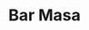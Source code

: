 ---
layout: place
title: "Bar Masa"
permalink: /new-york/new-york/bar-masa.html
stateAbbr: NY
stateName: New York
cityName: New York
place_id: ChIJM26HnlhYwokR4IfXFz-AuCA
photos:
  - name: >-
      places/ChIJM26HnlhYwokR4IfXFz-AuCA/photos/AUy1YQ3Q6v9v8SaJpAEJRN5bQYE0d1-GCoZ9rRL0t2s-dsTFriUf7kD95wPwFycYj6ycDPK-qe6hTd7PnXiHs2Iot2vcRcPRivAxVtDBQcUS_GSFOANnB5QwGMnb4dZ53W01OGobKgSMP_PAUU2pQ0628W_8iod1PyKbQpS0Tp87KSkL-TUj-A7yYW9iLNEqv_DZUVtlKpyxXPVGydB6HBRXArgKPgs1zYGR-MFD4wPrtvGRyzKhlXQQPRfT1iFlJsBKRoo9OVj419m1wihblVlLwHy4wbJhdB-vauT7JEAw7VebWw
    widthPx: 1000
    heightPx: 639
    authorAttributions:
      - displayName: Bar Masa
        uri: https://maps.google.com/maps/contrib/116064386348706018867
        photoUri: >-
          https://lh3.googleusercontent.com/a-/ALV-UjVKDPS582r-hiW5bIJSGKECp7jRVL2ELAmZVHI65Hc-7I7agIo=s100-p-k-no-mo
    flagContentUri: >-
      https://www.google.com/local/imagery/report/?cb_client=maps_api_places.places_api&image_key=!1e10!2sAF1QipNTKzZG8Ktcx_Cjic1etghDpL1Ma8lVHLM9GjOp&hl=en-US
    googleMapsUri: >-
      https://www.google.com/maps/place//data=!3m4!1e2!3m2!1sAF1QipNTKzZG8Ktcx_Cjic1etghDpL1Ma8lVHLM9GjOp!2e10!4m2!3m1!1s0x89c258589e876e33:0x20b8803f17d787e0
  - name: >-
      places/ChIJM26HnlhYwokR4IfXFz-AuCA/photos/AUy1YQ2sP094dTTF3-h8LgqR7i0x8BwMMO8_sZ0e5YC-vEBoF_pnudyNKE5CgdUYLkLFniwrw1lLRHeiE2OArluSO09cFwclIQqGiWPosuB-XD1I6Grl3-LnwuCIx-gU5KSG7ID2dwkgvJJDsZQGJA1ZEcE4SkcBxrKGkpXgF52EYyH9HSdgiUdrnxMLpGWp_ePKPjtC3cxWmcKJZzn59m7SBSCF2LGwMEP_dhXgkdQk_hO949W3ksUCslpx4AA6iAsDWm0xrXX_za9WKadlM8wQWEa4JXPDzAa2FtBHTz1yTk06bQ
    widthPx: 4800
    heightPx: 3200
    authorAttributions:
      - displayName: Bar Masa
        uri: https://maps.google.com/maps/contrib/101892587986930516714
        photoUri: >-
          https://lh3.googleusercontent.com/a/ACg8ocKOPEC02BCIUQf5omr3UQ-iahdFsSUJMf3A1yUSk7iT1cOifw=s100-p-k-no-mo
    flagContentUri: >-
      https://www.google.com/local/imagery/report/?cb_client=maps_api_places.places_api&image_key=!1e10!2sAF1QipNz8Hc3ZJ8MF5ibCLDMOj_xCDSaPrnAfYUn9H6C&hl=en-US
    googleMapsUri: >-
      https://www.google.com/maps/place//data=!3m4!1e2!3m2!1sAF1QipNz8Hc3ZJ8MF5ibCLDMOj_xCDSaPrnAfYUn9H6C!2e10!4m2!3m1!1s0x89c258589e876e33:0x20b8803f17d787e0
  - name: >-
      places/ChIJM26HnlhYwokR4IfXFz-AuCA/photos/AUy1YQ2FjZhTfuty_e4wb8X_n9aP-Z109CQcV_kLkEa_hy6W_wdSz4OC_4e7ldRMvufxaaCuf1as1thrSRKkLYoFUFvhhCHL4xsXrZ6ZLF2wphoYnnPE87kQBU0cGNQxpq8Dxch5q5fbxmznju73f7J97bzK0bV3m9uvJ4O3WilKByp6Bwj1dJkZzD9BtznsnqRjSDwpA9QJW93KLB4PlJhGqVYhcfSV2Dnur6bgrFN-1wCxJePiTmp-PckrsTd_KUQwK3a5Kd_k_Z_gIhmtzX1W44d6WBzKKZuTN23u4UWoCx7m8NnK3q3KM-9l1EtYfnrbBXM8yD1oaawVEzwtjPObRYzgnZA10YjME8_gxWRY-cS4ShACnLhfZmx6K7czd8AN_uzAK55jaxb7fbPRnd1bnLPooqwPeRcHITqMrPqA9ETMQA
    widthPx: 3024
    heightPx: 4032
    authorAttributions:
      - displayName: George Getz
        uri: https://maps.google.com/maps/contrib/102536165709346645543
        photoUri: >-
          https://lh3.googleusercontent.com/a/ACg8ocIGYCkUnL8dbPGYNzJn-rrF9Mew9ofYFPUJXa0mG4eRqMGsHg=s100-p-k-no-mo
    flagContentUri: >-
      https://www.google.com/local/imagery/report/?cb_client=maps_api_places.places_api&image_key=!1e10!2sCIHM0ogKEICAgMCwhPaDRQ&hl=en-US
    googleMapsUri: >-
      https://www.google.com/maps/place//data=!3m4!1e2!3m2!1sCIHM0ogKEICAgMCwhPaDRQ!2e10!4m2!3m1!1s0x89c258589e876e33:0x20b8803f17d787e0
  - name: >-
      places/ChIJM26HnlhYwokR4IfXFz-AuCA/photos/AUy1YQ3jm1l6nYxBykcilZxiVrMgDBDym96Z0MNktWN5lAXfH_jLTuqwF2qiR93r1HzPjRzvCGQSjeOt2GqAKpf5nCMeFnDoW7CHk-VI1ZnouSEfryYoa82Le_hTkUwZ3br7LW2vUX8AbLMrht_1SpSRwEAkYf9wWSMDG_4-QZ6BhsEGZ8GEjPu5Ejqdm9NN0lQx0RCGur68X7AxLJe2-EWWtTm7BQwNnYtB7BuJVuazKi674KxkPZ3pGEluI1sORAtUe2ngqlq0gpiv5YdCqst0uG0_tUvn0uu9tLNWhHPGbEwJmFCVNjFoyGbV-MLjSLbnyhhqHXE0uNi7i45XDXrDwyK7O0-S3IuljdEpLAAYovN9VnV_DBNaDowT5SUK17xX06f5GrQ72fqSBDYrrsWnB8igxbCB7xGh0z8UwaCye8KCa_wN
    widthPx: 4032
    heightPx: 3024
    authorAttributions:
      - displayName: Zachary Dennett
        uri: https://maps.google.com/maps/contrib/106730068957830066937
        photoUri: >-
          https://lh3.googleusercontent.com/a-/ALV-UjVgc-n3lDydOcEZFN6Y1Jbr6TFiS8NFbU8Yi5LuyQuoQtbajj__Dw=s100-p-k-no-mo
    flagContentUri: >-
      https://www.google.com/local/imagery/report/?cb_client=maps_api_places.places_api&image_key=!1e10!2sCIHM0ogKEICAgIDD4ur0ywE&hl=en-US
    googleMapsUri: >-
      https://www.google.com/maps/place//data=!3m4!1e2!3m2!1sCIHM0ogKEICAgIDD4ur0ywE!2e10!4m2!3m1!1s0x89c258589e876e33:0x20b8803f17d787e0
  - name: >-
      places/ChIJM26HnlhYwokR4IfXFz-AuCA/photos/AUy1YQ1GyezTiaZCAIikPr_GyUuNAsBNclWqqEyX-pDqI97zHfJ1tBvKqaLazzsWPEBw4Zc32AVB3d0voB56W0SjcSf-kxqE3bp166pGqpegbmMv8D5oePuyXwct6QeWDCWT44xsc-y2FxwbgMJ4fnUl97h5uFRKeV1Mw6y9oDj2UMmVvinG6tl7Ml95RW2N2SgqTLo_gwS51o7fCBmKZmhQ3TKtXrZ8wlXNDAcyiECAv8JKadvBSnbrLbLHssXTo0ykH2lZhxQoWJa4sWw54ddweVDr4qzGVcQ10utaNZsohOq9ulcHZJBhhEZoneRlPg1RZMSLGgc9CCPVPa-Lwi1KyvV0k49_wl10QRsiKEMkmc8EMoe2tXRd3G_mY_lsoT2uRuytfOYzx3HqnICDpZAcjkdcUUDWPz-7aCp3YZHX0oEO2rQ
    widthPx: 3024
    heightPx: 4032
    authorAttributions:
      - displayName: Alison Velasquez
        uri: https://maps.google.com/maps/contrib/100153980996816520080
        photoUri: >-
          https://lh3.googleusercontent.com/a-/ALV-UjUo-Sq8TaQckxWNQ4I4tCb6wnqxVEiZyKJCpK3Ohl9PAzCeKHs=s100-p-k-no-mo
    flagContentUri: >-
      https://www.google.com/local/imagery/report/?cb_client=maps_api_places.places_api&image_key=!1e10!2sCIHM0ogKEICAgMCI1LesmAE&hl=en-US
    googleMapsUri: >-
      https://www.google.com/maps/place//data=!3m4!1e2!3m2!1sCIHM0ogKEICAgMCI1LesmAE!2e10!4m2!3m1!1s0x89c258589e876e33:0x20b8803f17d787e0
  - name: >-
      places/ChIJM26HnlhYwokR4IfXFz-AuCA/photos/AUy1YQ3UL132gUjA58aPGga7r1zP1KvJjHzIZ7pxSQvs8zneXyxMLT13BoxgI9w8OnTbCRzDiU2iZ93PRbWkVTDp7MMBU1edszWse9nE05qhHj26_8yIzSaVwr8U7QrzBsYqVoH4kFKmMIY3nHr-F0khRVuqRJChUUTTBFyrHPXFCxg_LCL5VMA7sy95-ldgyogBBBXYr1K43hQtyDE8j_PHhEntHhMYDnd42CRgK-21tlnaXZUb9kPEq56QPjhY7tsBCQdt5BHzU7ya1mhZ35jZx6zqc78-sapDf89JbadS1BUuqT4K2TbNcYbx9UKIlDsiusmcF6lbqxZkxVnFYupkrRhFyZHU07cmL7TO89D806mg61EJEW12VxOZM-fKB_X3IOlPP6pvfF70kUwSxXYFoB6IZXk-tzTra3Wy2eRppVFE1A
    widthPx: 2878
    heightPx: 2658
    authorAttributions:
      - displayName: Riley Smith
        uri: https://maps.google.com/maps/contrib/110829800997893314765
        photoUri: >-
          https://lh3.googleusercontent.com/a-/ALV-UjUk0cSsJ3xNN0NUr4BYuH45lsbpQKPUxYe3giwBIRax1CSt8UY4=s100-p-k-no-mo
    flagContentUri: >-
      https://www.google.com/local/imagery/report/?cb_client=maps_api_places.places_api&image_key=!1e10!2sCIHM0ogKEICAgIC_8b3uRA&hl=en-US
    googleMapsUri: >-
      https://www.google.com/maps/place//data=!3m4!1e2!3m2!1sCIHM0ogKEICAgIC_8b3uRA!2e10!4m2!3m1!1s0x89c258589e876e33:0x20b8803f17d787e0
  - name: >-
      places/ChIJM26HnlhYwokR4IfXFz-AuCA/photos/AUy1YQ3SWKUczQ4GEjgHS2FD4IQIITqCQDQyFqcn3MzA2M-4Vhw-CBeELYWiA_c3t_20cXxq_8ZxTLDMeeoYLxiRw_PrB5xBayMwGYaa9OsmU9vbCEdTKvyfoa5lH-gcoH_3W5zInGq9i1pncJOELkjAKoiVvs2Om2NOWLXVu_o7NYcQWrJkyd1tCj5xlZ0qaDy0JVu6fD5dEsDNzPX9Qe6uHMolKygHat58WkojOHBkG_8oGsdIscf-aIKimOQC9iaTY8araHOJbpcqDSNf5ih3us8aHgQU4j9zL5s54wfcCoRi-iQuSgb4IDl2faiZB2IVFwSdbLzwTdn8fd8c6e9WpX4zZOhaP97UmxLyPZ5q77pKTMgh7MTRuHedf6d387bSuGxRe5AdEahUJIyHDEv5H1daP4JlnZV8H5tupAx6Au9ryyj6
    widthPx: 4032
    heightPx: 3024
    authorAttributions:
      - displayName: Zachary Dennett
        uri: https://maps.google.com/maps/contrib/106730068957830066937
        photoUri: >-
          https://lh3.googleusercontent.com/a-/ALV-UjVgc-n3lDydOcEZFN6Y1Jbr6TFiS8NFbU8Yi5LuyQuoQtbajj__Dw=s100-p-k-no-mo
    flagContentUri: >-
      https://www.google.com/local/imagery/report/?cb_client=maps_api_places.places_api&image_key=!1e10!2sCIHM0ogKEICAgIDD4ur06wE&hl=en-US
    googleMapsUri: >-
      https://www.google.com/maps/place//data=!3m4!1e2!3m2!1sCIHM0ogKEICAgIDD4ur06wE!2e10!4m2!3m1!1s0x89c258589e876e33:0x20b8803f17d787e0
  - name: >-
      places/ChIJM26HnlhYwokR4IfXFz-AuCA/photos/AUy1YQ3KyGvntgZ3sd6tBBGbjR10HHLPHc3y_3_zv9H8IKsGp6trO6XsZsj8hcX49tOWiBzVAEG6cAjTtnunFEP85xzlpUviquGik188hfLnTy3Ba0zI1Ju2PlGm2k0o5mdIxv4YPdhoNcBj5Y2aL8yqkSu045abDZQ520fQsyVWV46K5AQS1YtZC7cAtTMI8BfQWPOzvxwNqCIKiV0-fsJwt6sk4IdgxZXbL25pqR0oTeJjNgWEEKaZDFdUF0a3m-4LeXA7B7yfTPy_HzZCQYmkHGGZ98Ay5RPtDS-ucmzOr-uA2qqlcvsX3tuaBBKUFnTAWzdNc88yT9CKcBkLV1rYMuTVhb_XZStrqubO3vmYSl9E_pgiJrVCIl6-qsyJv5J45FjYmwECaiyazUUrsv9eW6_leKiUbkvTKbnAx76IeIonzVdk
    widthPx: 1242
    heightPx: 1622
    authorAttributions:
      - displayName: Bryan Shu . The truth
        uri: https://maps.google.com/maps/contrib/110084771099728789053
        photoUri: >-
          https://lh3.googleusercontent.com/a-/ALV-UjU9btFZpA1CoBKen7HqSPkgBC9s8ZG0D86WqKSIboFTiZ_UA3gM=s100-p-k-no-mo
    flagContentUri: >-
      https://www.google.com/local/imagery/report/?cb_client=maps_api_places.places_api&image_key=!1e10!2sCIHM0ogKEICAgICR2p6f4wE&hl=en-US
    googleMapsUri: >-
      https://www.google.com/maps/place//data=!3m4!1e2!3m2!1sCIHM0ogKEICAgICR2p6f4wE!2e10!4m2!3m1!1s0x89c258589e876e33:0x20b8803f17d787e0
  - name: >-
      places/ChIJM26HnlhYwokR4IfXFz-AuCA/photos/AUy1YQ06PWTBpu2m9LqAcRevh_saXiOp9DNmz-s12WspTO-yok6BqeMT5VJZ8WveNVPh0iP1Z5w4ThjnBQo1rSevoHXy8U_q8W5ig9qUcxrdqpLPjm8smxH8RVAm-5NzTeL9O_Z3vKFTcKWYWwO6F6Ygmqwl2-EatCKGwRibb5hFr5CgQnUm5TvJopLTRX-J3GCftLDNwUgzufUjZEN-FG3KZgoMvoLviyhxVQhtzH998h3IdPrnP04y5zOs1jkt86vGPU9Dq4935FISeeWjzizB6eRGuWkKAtbReNsJFClQTl4rEGe2WneOxJ60tfp5IGpLxLNabofsU-rsNcD-uL8QuKakHmsWAnF_WVmxvPvyCjkKMifTTeFuqFvAqWWy7fAAJS6jfPiC5V3u5wjNfmnTccX6RmYFiJtZ__S8364jtk7hvusS
    widthPx: 4032
    heightPx: 3024
    authorAttributions:
      - displayName: Eugeniu Zubco
        uri: https://maps.google.com/maps/contrib/102072731457591831918
        photoUri: >-
          https://lh3.googleusercontent.com/a-/ALV-UjVTxdlCOOiWGLFs895_YTq6NCrN_XgYd-nk1KkVQ-ZLlU843R0OUA=s100-p-k-no-mo
    flagContentUri: >-
      https://www.google.com/local/imagery/report/?cb_client=maps_api_places.places_api&image_key=!1e10!2sCIHM0ogKEICAgMDAnrywjAE&hl=en-US
    googleMapsUri: >-
      https://www.google.com/maps/place//data=!3m4!1e2!3m2!1sCIHM0ogKEICAgMDAnrywjAE!2e10!4m2!3m1!1s0x89c258589e876e33:0x20b8803f17d787e0
  - name: >-
      places/ChIJM26HnlhYwokR4IfXFz-AuCA/photos/AUy1YQ3tTgxXQR10LrYrnX2gZbwRLjc5xGIEkrBCxV9qxr4KWWRXcOaJ56w6Ap8v7ydc9rKpko68kJoK6UA7K_Hj05_pK-tvOpJakcd9K1yezWFX3visxstet1crfgz1JWDetn9tQdlD4LMLHxSLK7v94FuqPXZEBxRWZZf_tQc5iaU9LHk-RV5zE9u6mkTs0uswLE8oSaJ9FQYenUDR8BUDbuv-tMS9d52CJshorIbFQvFsjhHXKZ3C5bCNNnX6kDIuDxJ1TjFVydP-eycviD82Tno1QdGGa4mHXBydudlVDokbd2y3iuPjaSrFv5gur2be1SJwEdLHaaFwoi9vzW4p_UBeX4vaUa4vYYwbYswWnZJEVlcLSKZAxISWn_mLVIzzUyElo4GQTllyk4gVTVP3bZfGHFd33oOUv3cSTOYgJBpUvU6N
    widthPx: 3600
    heightPx: 4800
    authorAttributions:
      - displayName: Ran Trainin
        uri: https://maps.google.com/maps/contrib/103927196759711489874
        photoUri: >-
          https://lh3.googleusercontent.com/a-/ALV-UjVlOMmDthjqSTkl0B64ZkH6QLc7BxSo9O6iefHZpNXoXExxloGZ=s100-p-k-no-mo
    flagContentUri: >-
      https://www.google.com/local/imagery/report/?cb_client=maps_api_places.places_api&image_key=!1e10!2sCIHM0ogKEICAgID9tr7BogE&hl=en-US
    googleMapsUri: >-
      https://www.google.com/maps/place//data=!3m4!1e2!3m2!1sCIHM0ogKEICAgID9tr7BogE!2e10!4m2!3m1!1s0x89c258589e876e33:0x20b8803f17d787e0
address: The Shops at, 10 Columbus Cir Floor 4, New York, NY 10019, USA
street: The Shops at, 10 Columbus Cir Floor 4
city: New York
state: NY
zip: '10019'
country: USA
neighborhood: null
latitude: '40.768815'
longitude: '-73.982774'
accessibility_options:
  wheelchairAccessibleEntrance: true
  wheelchairAccessibleRestroom: true
  wheelchairAccessibleSeating: true
business_status: OPERATIONAL
name: Bar Masa
google_maps_links:
  directionsUri: >-
    https://www.google.com/maps/dir//''/data=!4m7!4m6!1m1!4e2!1m2!1m1!1s0x89c258589e876e33:0x20b8803f17d787e0!3e0
  placeUri: https://maps.google.com/?cid=2357775413399750624
  writeAReviewUri: >-
    https://www.google.com/maps/place//data=!4m3!3m2!1s0x89c258589e876e33:0x20b8803f17d787e0!12e1
  reviewsUri: >-
    https://www.google.com/maps/place//data=!4m4!3m3!1s0x89c258589e876e33:0x20b8803f17d787e0!9m1!1b1
  photosUri: >-
    https://www.google.com/maps/place//data=!4m3!3m2!1s0x89c258589e876e33:0x20b8803f17d787e0!10e5
primary_type: Restaurant
opening_hours:
  regular: null
  current: null
secondary_opening_hours:
  regular:
    weekdayDescriptions: null
    type: null
  current:
    weekdayDescriptions: null
    type: null
phone: null
price_level: null
price_range: null
rating: null
rating_count: 0
website: null
description: null
reviews: null
parking_options: null
payment_options: null
allow_dogs: null
curbside_pickup: null
delivery: null
dine_in: null
good_for_children: null
good_for_groups: null
good_for_sports: null
live_music: null
menu_for_children: null
outdoor_seating: null
reservable: null
restroom: null
serves_beer: null
serves_breakfast: null
serves_brunch: null
serves_cocktails: null
serves_coffee: null
serves_dinner: null
serves_dessert: null
serves_lunch: null
serves_vegetarian_food: null
serves_wine: null
takeout: null
slug: Bar-Masa

---
